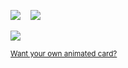 <a href="https://github.com/anuraghazra/github-readme-stats"><img src="https://github-readme-stats.vercel.app/api?username=ciriousjoker&show_icons=true&count_private=true&bg_color=ffffff&icon_color=212121&title_color=212121&text_color=212121&hide_border=true&border_radius=32&card_width=384" /></a>&nbsp;&nbsp;&nbsp;&nbsp;<a href="https://github.com/anuraghazra/github-readme-stats"><img src="https://github-readme-stats.vercel.app/api/top-langs/?username=ciriousjoker&layout=compact&card_width=430&bg_color=ffffff&title_color=212121&text_color=212121&hide_border=true&border_radius=32" /></a>

<a href="https://philippbauer.me/">
  <img src="https://projects.philippbauer.me/card">
</a>

<sub><a href="https://projects.philippbauer.me/" style="text-align: end;">Want your own animated card?</a></sub>	
